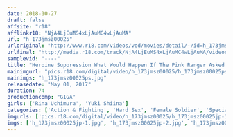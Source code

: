 ```yaml
---
date: 2018-10-27
draft: false
affsite: "r18"
afflinkr18: "NjA4LjEuMS4xLjAuMC4wLjAuMA"
url: "h_173jmsz00025"
urloriginal: "http://www.r18.com/videos/vod/movies/detail/-/id=h_173jmsz00025"
urlfinal: "http://media.r18.com/track/NjA4LjEuMS4xLjAuMC4wLjAuMA/videos/vod/movies/detail/-/id=h_173jmsz00025"
samplevid: "----"
title: "Heroine Suppression What Would Happen If The Pink Ranger Asked Her Enemy To Inflict Pain On Her..."
mainimgurl: "pics.r18.com/digital/video/h_173jmsz00025/h_173jmsz00025ps.jpg"
mainimgs: "h_173jmsz00025ps.jpg"
releasedate: "May 01, 2017"
duration: 74
productioncomp: "GIGA"
girls: ['Rina Uchimura', 'Yuki Shiina']
categories: ['Action & Fighting', 'Hard Sex', 'Female Soldier', 'Special Effects', 'Sadism']
imgurls: ['pics.r18.com/digital/video/h_173jmsz00025/h_173jmsz00025jp-1.jpg', 'pics.r18.com/digital/video/h_173jmsz00025/h_173jmsz00025jp-2.jpg', 'pics.r18.com/digital/video/h_173jmsz00025/h_173jmsz00025jp-3.jpg', 'pics.r18.com/digital/video/h_173jmsz00025/h_173jmsz00025jp-4.jpg', 'pics.r18.com/digital/video/h_173jmsz00025/h_173jmsz00025jp-5.jpg', 'pics.r18.com/digital/video/h_173jmsz00025/h_173jmsz00025jp-6.jpg', 'pics.r18.com/digital/video/h_173jmsz00025/h_173jmsz00025jp-7.jpg', 'pics.r18.com/digital/video/h_173jmsz00025/h_173jmsz00025jp-8.jpg', 'pics.r18.com/digital/video/h_173jmsz00025/h_173jmsz00025jp-9.jpg', 'pics.r18.com/digital/video/h_173jmsz00025/h_173jmsz00025jp-10.jpg', 'pics.r18.com/digital/video/h_173jmsz00025/h_173jmsz00025jp-11.jpg', 'pics.r18.com/digital/video/h_173jmsz00025/h_173jmsz00025jp-12.jpg', 'pics.r18.com/digital/video/h_173jmsz00025/h_173jmsz00025jp-13.jpg', 'pics.r18.com/digital/video/h_173jmsz00025/h_173jmsz00025jp-14.jpg', 'pics.r18.com/digital/video/h_173jmsz00025/h_173jmsz00025jp-15.jpg', 'pics.r18.com/digital/video/h_173jmsz00025/h_173jmsz00025jp-16.jpg', 'pics.r18.com/digital/video/h_173jmsz00025/h_173jmsz00025jp-17.jpg', 'pics.r18.com/digital/video/h_173jmsz00025/h_173jmsz00025jp-18.jpg', 'pics.r18.com/digital/video/h_173jmsz00025/h_173jmsz00025jp-19.jpg', 'pics.r18.com/digital/video/h_173jmsz00025/h_173jmsz00025jp-20.jpg']
imgs: ['h_173jmsz00025jp-1.jpg', 'h_173jmsz00025jp-2.jpg', 'h_173jmsz00025jp-3.jpg', 'h_173jmsz00025jp-4.jpg', 'h_173jmsz00025jp-5.jpg', 'h_173jmsz00025jp-6.jpg', 'h_173jmsz00025jp-7.jpg', 'h_173jmsz00025jp-8.jpg', 'h_173jmsz00025jp-9.jpg', 'h_173jmsz00025jp-10.jpg', 'h_173jmsz00025jp-11.jpg', 'h_173jmsz00025jp-12.jpg', 'h_173jmsz00025jp-13.jpg', 'h_173jmsz00025jp-14.jpg', 'h_173jmsz00025jp-15.jpg', 'h_173jmsz00025jp-16.jpg', 'h_173jmsz00025jp-17.jpg', 'h_173jmsz00025jp-18.jpg', 'h_173jmsz00025jp-19.jpg', 'h_173jmsz00025jp-20.jpg']
---
```

